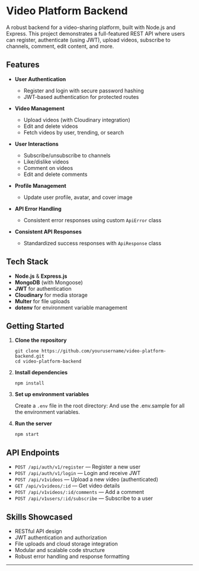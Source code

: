 # Video Platform Backend

A robust backend for a video-sharing platform, built with Node.js and Express. This project demonstrates a full-featured REST API where users can register, authenticate (using JWT), upload videos, subscribe to channels, comment, edit content, and more.

## Features

- **User Authentication**
  - Register and login with secure password hashing
  - JWT-based authentication for protected routes

- **Video Management**
  - Upload videos (with Cloudinary integration)
  - Edit and delete videos
  - Fetch videos by user, trending, or search

- **User Interactions**
  - Subscribe/unsubscribe to channels
  - Like/dislike videos
  - Comment on videos
  - Edit and delete comments

- **Profile Management**
  - Update user profile, avatar, and cover image

- **API Error Handling**
  - Consistent error responses using custom `ApiError` class

- **Consistent API Responses**
  - Standardized success responses with `ApiResponse` class

## Tech Stack

- **Node.js** & **Express.js**
- **MongoDB** (with Mongoose)
- **JWT** for authentication
- **Cloudinary** for media storage
- **Multer** for file uploads
- **dotenv** for environment variable management

## Getting Started

1. **Clone the repository**
   ```
   git clone https://github.com/yourusername/video-platform-backend.git
   cd video-platform-backend
   ```

2. **Install dependencies**
   ```
   npm install
   ```

3. **Set up environment variables**

   Create a `.env` file in the root directory:
   And use the .env.sample for all the environment variables.
   

4. **Run the server**
   ```
   npm start
   ```

## API Endpoints 

- `POST /api/auth/v1/register` — Register a new user
- `POST /api/auth/v1/login` — Login and receive JWT
- `POST /api/v1videos` — Upload a new video (authenticated)
- `GET /api/v1videos/:id` — Get video details
- `POST /api/v1videos/:id/comments` — Add a comment
- `POST /api/v1users/:id/subscribe` — Subscribe to a user

## Skills Showcased

- RESTful API design
- JWT authentication and authorization
- File uploads and cloud storage integration
- Modular and scalable code structure
- Robust error handling and response formatting

---
